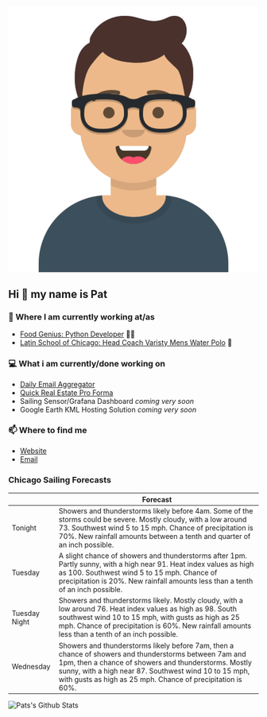[![Social banner for p-j-falconer](https://raw.githubusercontent.com/P-J-FALCONER/P-J-FALCONER/master/assets/avataaars.svg)](https://patfalconer.com/)
## Hi :wave: my name is Pat

### 💼 Where I am currently working at/as
- [Food Genius: Python Developer](https://getfoodgenius.com/) 🍔🐍
- [Latin School of Chicago: Head Coach Varisty Mens Water Polo](https://www.latinschool.org/) 🤽


### 💻 What i am currently/done working on
 - [Daily Email Aggregator](https://github.com/P-J-FALCONER/dott_daily_mail)
 - [Quick Real Estate Pro Forma](https://github.com/P-J-FALCONER/henry)
 - Sailing Sensor/Grafana Dashboard *coming very soon*
 - Google Earth KML Hosting Solution *coming very soon*

### 📫 Where to find me
 - [Website](https://patfalconer.com/)
 - [Email](mailto:patrick.j.falconer@gmail.com)


### Chicago Sailing Forecasts
|   | Forecast  |
|---|---|
| Tonight | Showers and thunderstorms likely before 4am. Some of the storms could be severe. Mostly cloudy, with a low around 73. Southwest wind 5 to 15 mph. Chance of precipitation is 70%. New rainfall amounts between a tenth and quarter of an inch possible. |
| Tuesday | A slight chance of showers and thunderstorms after 1pm. Partly sunny, with a high near 91. Heat index values as high as 100. Southwest wind 5 to 15 mph. Chance of precipitation is 20%. New rainfall amounts less than a tenth of an inch possible. |
| Tuesday Night | Showers and thunderstorms likely. Mostly cloudy, with a low around 76. Heat index values as high as 98. South southwest wind 10 to 15 mph, with gusts as high as 25 mph. Chance of precipitation is 60%. New rainfall amounts less than a tenth of an inch possible. |
| Wednesday | Showers and thunderstorms likely before 7am, then a chance of showers and thunderstorms between 7am and 1pm, then a chance of showers and thunderstorms. Mostly sunny, with a high near 87. Southwest wind 10 to 15 mph, with gusts as high as 25 mph. Chance of precipitation is 60%. |

![Pats's Github Stats](https://github-readme-stats.vercel.app/api?username=p-j-falconer&show_icons=true&theme=radical)
